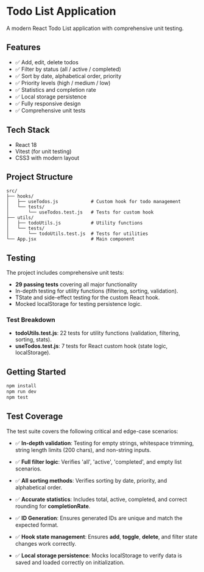 # Todo List Application

A modern React Todo List application with comprehensive unit testing.

## Features

* ✅ Add, edit, delete todos
* ✅ Filter by status (all / active / completed)
* ✅ Sort by date, alphabetical order, priority
* ✅ Priority levels (high / medium / low)
* ✅ Statistics and completion rate
* ✅ Local storage persistence
* ✅ Fully responsive design
* ✅ Comprehensive unit tests

## Tech Stack

* React 18
* Vitest (for unit testing)
* CSS3 with modern layout

## Project Structure

```
src/
├── hooks/
│   ├── useTodos.js            # Custom hook for todo management
│   └── tests/
│       └── useTodos.test.js   # Tests for custom hook
├── utils/
│   ├── todoUtils.js           # Utility functions
│   └── tests/
│       └── todoUtils.test.js  # Tests for utilities
└── App.jsx                    # Main component
```

## Testing

The project includes comprehensive unit tests:

* **29 passing tests** covering all major functionality
* In-depth testing for utility functions (filtering, sorting, validation).
* TState and side-effect testing for the custom React hook.
* Mocked localStorage for testing persistence logic.

### Test Breakdown

* **todoUtils.test.js**: 22 tests for utility functions (validation, filtering, sorting, stats).
* **useTodos.test.js**: 7 tests for React custom hook (state logic, localStorage).

## Getting Started

```bash
npm install
npm run dev
npm test
```

## Test Coverage

The test suite covers the following critical and edge-case scenarios:

* ✅ **In-depth validation**: Testing for empty strings, whitespace trimming, string length limits (200 chars), and non-string inputs.

* ✅ **Full filter logic**: Verifies 'all', 'active', 'completed', and empty list scenarios.

* ✅ **All sorting methods**: Verifies sorting by date, priority, and alphabetical order.

* ✅ **Accurate statistics**: Includes total, active, completed, and correct rounding for **completionRate**.

* ✅ **ID Generation**: Ensures generated IDs are unique and match the expected format.

* ✅ **Hook state management**: Ensures **add**, **toggle**, **delete**, and filter state changes work correctly.

* ✅ **Local storage persistence**: Mocks localStorage to verify data is saved and loaded correctly on initialization.